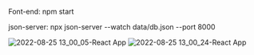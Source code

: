 Font-end: npm start

json-server: npx json-server --watch data/db.json --port 8000




![2022-08-25 13_00_05-React App](https://user-images.githubusercontent.com/90575401/186758107-64a5027b-67b5-443c-a351-60105a4cfb56.png)
![2022-08-25 13_00_24-React App](https://user-images.githubusercontent.com/90575401/186758110-b26a84e7-76ff-418a-8281-7bdb76d2e33a.png)
